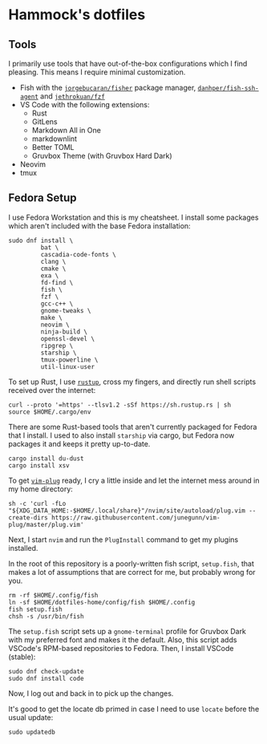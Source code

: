 # Hammock's dotfiles

## Tools

I primarily use tools that have out-of-the-box configurations which I find pleasing. This means I require minimal customization.

* Fish with the [`jorgebucaran/fisher`](https://github.com/jorgebucaran/fisher) package manager, [`danhper/fish-ssh-agent`](https://github.com/danhper/fish-ssh-agent) and [`jethrokuan/fzf`](https://github.com/jethrokuan/fzf)
* VS Code with the following extensions:
  * Rust
  * GitLens
  * Markdown All in One
  * markdownlint
  * Better TOML
  * Gruvbox Theme (with Gruvbox Hard Dark)
* Neovim
* tmux

## Fedora Setup

I use Fedora Workstation and this is my cheatsheet. I install some packages which aren't included with the base Fedora installation:

```shell
sudo dnf install \
         bat \
         cascadia-code-fonts \
         clang \
         cmake \
         exa \
         fd-find \
         fish \
         fzf \
         gcc-c++ \
         gnome-tweaks \
         make \
         neovim \
         ninja-build \
         openssl-devel \
         ripgrep \
         starship \
         tmux-powerline \
         util-linux-user
```

To set up Rust, I use [`rustup`](https://rustup.rs/), cross my fingers, and directly run shell scripts received over the internet:

```shell
curl --proto '=https' --tlsv1.2 -sSf https://sh.rustup.rs | sh
source $HOME/.cargo/env
```

There are some Rust-based tools that aren't currently packaged for Fedora that I install. I used to also install `starship` via cargo, but Fedora now packages it and keeps it pretty up-to-date.

```shell
cargo install du-dust
cargo install xsv
```

To get [`vim-plug`](https://github.com/junegunn/vim-plug) ready, I cry a little inside and let the internet mess around in my home directory:

```shell
sh -c 'curl -fLo "${XDG_DATA_HOME:-$HOME/.local/share}"/nvim/site/autoload/plug.vim --create-dirs https://raw.githubusercontent.com/junegunn/vim-plug/master/plug.vim'
```

Next, I start `nvim` and run the `PlugInstall` command to get my plugins installed.

In the root of this repository is a poorly-written fish script, `setup.fish`, that makes a lot of assumptions that are correct for me, but probably wrong for you.

```shell
rm -rf $HOME/.config/fish
ln -sf $HOME/dotfiles-home/config/fish $HOME/.config
fish setup.fish
chsh -s /usr/bin/fish
```

The `setup.fish` script sets up a `gnome-terminal` profile for Gruvbox Dark with my preferred font and makes it the default. Also, this script adds VSCode's RPM-based repositories to Fedora. Then, I install VSCode (stable):

```shell
sudo dnf check-update
sudo dnf install code
```

Now, I log out and back in to pick up the changes.

It's good to get the locate db primed in case I need to use `locate` before the usual update:

```shell
sudo updatedb
```
